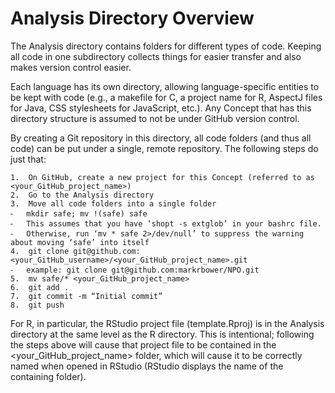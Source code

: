 # Analysis Directory Overview 

The Analysis directory contains folders for different types of code. Keeping all code in one subdirectory collects things for easier transfer and also makes version control easier.

Each language has its own directory, allowing language-specific entities to be kept with code (e.g., a makefile for C, a project name for R, AspectJ files for Java, CSS stylesheets for JavaScript, etc.). Any Concept that has this directory structure is assumed to not be under GitHub version control.

By creating a Git repository in this directory, all code folders (and thus all code) can be put under a single, remote repository. The following steps do just that:

	1.	On GitHub, create a new project for this Concept (referred to as <your_GitHub_project_name>)
	2.	Go to the Analysis directory
	3.	Move all code folders into a single folder
	⁃	mkdir safe; mv !(safe) safe
	⁃	This assumes that you have ‘shopt -s extglob’ in your bashrc file.
	⁃	Otherwise, run ‘mv * safe 2>/dev/null’ to suppress the warning about moving ‘safe’ into itself
	4.	git clone git@github.com:<your_GitHub_username>/<your_GitHub_project_name>.git
	⁃	example: git clone git@github.com:markrbower/NPO.git
	5.	mv safe/* <your_GitHub_project_name>
	6.	git add .
	7.	git commit -m “Initial commit”
	8.	git push

For R, in particular, the RStudio project file (template.Rproj) is in the Analysis directory at the same level as the R directory. This is intentional; following the steps above will cause that project file to be contained in the <your_GitHub_project_name> folder, which will cause it to be correctly named when opened in RStudio (RStudio displays the name of the containing folder).






